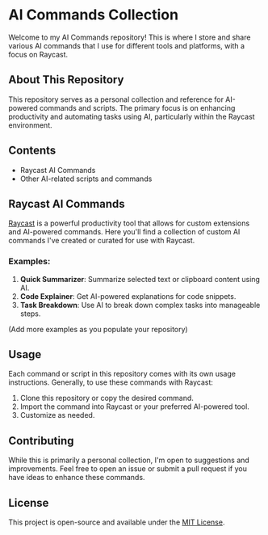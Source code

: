 # AI Commands Collection

Welcome to my AI Commands repository! This is where I store and share various AI commands that I use for different tools and platforms, with a focus on Raycast.

## About This Repository

This repository serves as a personal collection and reference for AI-powered commands and scripts. The primary focus is on enhancing productivity and automating tasks using AI, particularly within the Raycast environment.

## Contents

- Raycast AI Commands
- Other AI-related scripts and commands

## Raycast AI Commands

[Raycast](https://www.raycast.com/) is a powerful productivity tool that allows for custom extensions and AI-powered commands. Here you'll find a collection of custom AI commands I've created or curated for use with Raycast.

### Examples:

1. **Quick Summarizer**: Summarize selected text or clipboard content using AI.
2. **Code Explainer**: Get AI-powered explanations for code snippets.
3. **Task Breakdown**: Use AI to break down complex tasks into manageable steps.

(Add more examples as you populate your repository)

## Usage

Each command or script in this repository comes with its own usage instructions. Generally, to use these commands with Raycast:

1. Clone this repository or copy the desired command.
2. Import the command into Raycast or your preferred AI-powered tool.
3. Customize as needed.

## Contributing

While this is primarily a personal collection, I'm open to suggestions and improvements. Feel free to open an issue or submit a pull request if you have ideas to enhance these commands.

## License

This project is open-source and available under the [MIT License](LICENSE).
